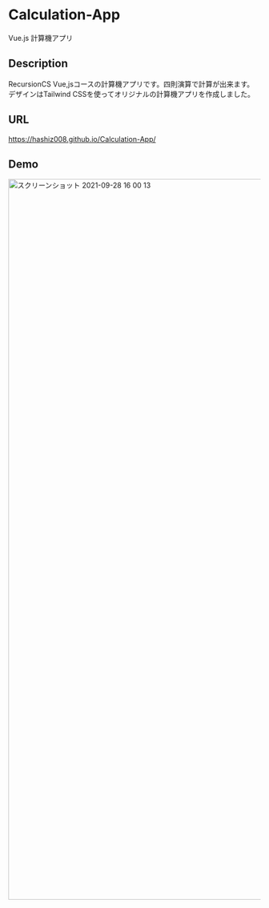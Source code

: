 # Calculation-App
Vue.js 計算機アプリ

## Description
RecursionCS Vue,jsコースの計算機アプリです。四則演算で計算が出来ます。デザインはTailwind CSSを使ってオリジナルの計算機アプリを作成しました。

## URL
https://hashiz008.github.io/Calculation-App/

## Demo
<img width="1439" alt="スクリーンショット 2021-09-28 16 00 13" src="https://user-images.githubusercontent.com/63139730/135219362-352a85a4-20e7-434c-87ab-67baa13ba4e4.png">

